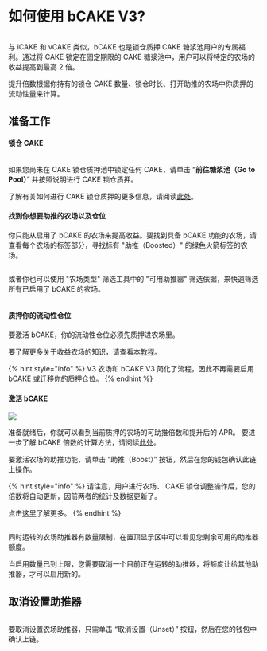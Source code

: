 # 如何使用 bCAKE V3?

<figure><img src="../../../.gitbook/assets/how-to-use-bCAKE.png" alt=""><figcaption></figcaption></figure>

与 iCAKE 和 vCAKE 类似，bCAKE 也是锁仓质押 CAKE 糖浆池用户的专属福利。通过将 CAKE 锁定在固定期限的 CAKE 糖浆池中，用户可以将特定的农场的收益提高到最高 2 倍。

提升倍数根据你持有的锁仓 CAKE 数量、锁仓时长、打开助推的农场中你质押的流动性量来计算。

## 准备工作

#### 锁仓 CAKE

<div align="left">

<figure><img src="../../../.gitbook/assets/农场助推器 (1).png" alt=""><figcaption></figcaption></figure>

</div>

如果您尚未在 CAKE 锁仓质押池中锁定任何 CAKE，请单击 “**前往糖浆池（Go to Pool）**” 并按照说明进行 CAKE 锁仓质押。

了解有关如何进行 CAKE 锁仓质押的更多信息，请阅读[此处](../../../products/syrup-pools/cake-tang-jiang-chi/ru-he-shi-yong-suo-cang-zhi-ya-tang-jiang-chi.md)。

#### 找到你想要助推的农场以及仓位

你只能从启用了 bCAKE 的农场来提高收益。要找到具备 bCAKE 功能的农场，请查看每个农场的标签部分，寻找标有 "助推（Boosted）" 的绿色火箭标签的农场。

<div align="left">

<figure><img src="../../../.gitbook/assets/bcakev3.png" alt=""><figcaption></figcaption></figure>

</div>

或者你也可以使用 "农场类型" 筛选工具中的 "可用助推器" 筛选依据，来快速筛选所有已启用了 bCAKE 的农场。

<div align="left">

<figure><img src="../../../.gitbook/assets/bcakev3 1.png" alt=""><figcaption></figcaption></figure>

</div>

#### 质押你的流动性仓位&#x20;

要激活 bCAKE，你的流动性仓位必须先质押进农场里。&#x20;

要了解更多关于收益农场的知识，请查看本[教程](../../../products/yield-farming/ru-he-shi-yong-nong-chang.md)。

{% hint style="info" %}
V3 农场和 bCAKE V3 简化了流程，因此不再需要启用 bCAKE 或迁移你的质押仓位。
{% endhint %}

#### 激活 bCAKE

![](<../../../.gitbook/assets/image (1).png>)

准备就绪后，你就可以看到当前质押的农场的可助推倍数和提升后的 APR。 要进一步了解 bCAKE 倍数的计算方法，请阅读[此处](../../../products/yield-farming/bcake/chang-jian-wen-ti-jie-da.md)。&#x20;

要激活农场的助推功能，请单击 “助推（Boost）” 按钮，然后在您的钱包确认此链上操作。

{% hint style="info" %}
请注意，用户进行农场、 CAKE 锁仓调整操作后，您的倍数将自动更新，因前两者的统计及数据更新了。

点击[这里](../../../products/yield-farming/bcake/chang-jian-wen-ti-jie-da.md)了解更多。
{% endhint %}

<div align="left">

<figure><img src="../../../.gitbook/assets/bCAKE-farm-number-limit.png" alt=""><figcaption></figcaption></figure>

</div>

同时运转的农场助推器有数量限制，在置顶显示区中可以看见您剩余可用的助推器额度。

当启用数量已到上限，您需要取消一个目前正在运转的助推器，将额度让给其他助推器，才可以启用新的。

## 取消设置助推器

<img src="../../../.gitbook/assets/image (2).png" alt="" data-size="original">

要取消设置农场助推器，只需单击 “取消设置（Unset）” 按钮，然后在您的钱包中确认上链。&#x20;
